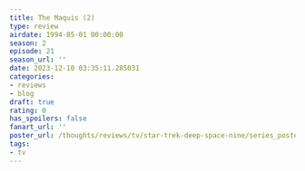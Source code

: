 ```yaml
---
title: The Maquis (2)
type: review
airdate: 1994-05-01 00:00:00
season: 2
episode: 21
season_url: ''
date: 2023-12-10 03:35:11.285031
categories:
- reviews
- blog
draft: true
rating: 0
has_spoilers: false
fanart_url: ''
poster_url: /thoughts/reviews/tv/star-trek-deep-space-nine/series_poster.jpg
tags:
- tv
---
```


